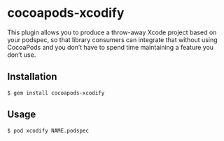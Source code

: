 # cocoapods-xcodify

This plugin allows you to produce a throw-away Xcode project based on your podspec, so that library consumers can integrate that without using CocoaPods and you don’t have to spend time maintaining a feature you don’t use.

## Installation

    $ gem install cocoapods-xcodify

## Usage

    $ pod xcodify NAME.podspec
